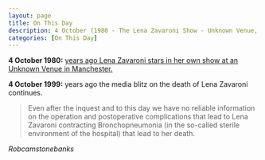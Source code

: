 ```yaml
---
layout: page
title: On This Day
description: 4 October (1980 - The Lena Zavaroni Show - Unknown Venue, Manchester. 1999 - The media blitz on the death of Lena Zavaroni continues.)
categories: [On This Day]
---
```


**4 October 1980:**
[<span id="age1"></span> years ago Lena Zavaroni stars in her own show at an Unknown Venue in Manchester.](/theatre/the%20lena%20zavaroni%20show/1980/10/04/the-lena-zavaroni-show.html)

**4 October 1999:**
<span id="age2"></span> years ago the media blitz on the death of Lena Zavaroni continues.
> Even after the inquest and to this day we have no reliable information on the operation and postoperative complications that lead to Lena Zavaroni contracting Bronchopneumonia (in the so-called sterile environment of the hospital) that lead to her death.

<cite>Robcamstonebanks</cite>

<!-- Script for calculating number of years ago -->
<script>
var dob = '19801004';
var year = Number(dob.substr(0, 4));
var month = Number(dob.substr(4, 2)) - 1;
var day = Number(dob.substr(6, 2));
var today = new Date();
var age1 = today.getFullYear() - year;
if (today.getMonth() < month || (today.getMonth() == month && today.getDate() < day)) {
age1--;
}
document.getElementById("age1").innerHTML=age1;

var dob = '19991004';
var year = Number(dob.substr(0, 4));
var month = Number(dob.substr(4, 2)) - 1;
var day = Number(dob.substr(6, 2));
var today = new Date();
var age2 = today.getFullYear() - year;
if (today.getMonth() < month || (today.getMonth() == month && today.getDate() < day)) {
age2--;
}
document.getElementById("age2").innerHTML=age2;
</script>
